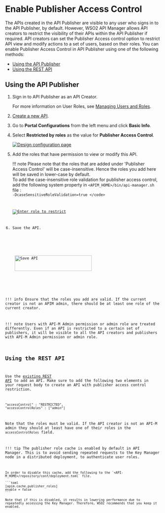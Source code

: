 # Enable Publisher Access Control

The APIs created in the API Publisher are visible to any user who signs in to the API Publisher, by default. However, WSO2 API Manager allows API creators to restrict the visibility of their APIs within the API Publisher if required. API creators can set the Publisher Access control option to restrict API view and modify actions to a set of users, based on their roles. You can enable Publisher Access Control in API Publisher using one of the following methods:

- [Using the API Publisher]({{base_path}}/manage-apis/design/advanced-topics/enable-publisher-access-control-in-api-publisher-portal/#using-the-api-publisher)
- [Using the REST API]({{base_path}}/manage-apis/design/advanced-topics/enable-publisher-access-control-in-api-publisher-portal/#using-the-rest-api)

## Using the API Publisher

1.  Sign in to API Publisher as an API Creator. 

     For more information on User Roles, see [Managing Users and Roles]({{base_path}}/administer/managing-users-and-roles/managing-user-roles/).

2.  [Create a new API]({{base_path}}/manage-apis/design/create-api/create-rest-api/create-a-rest-api/). 

3.  Go to **Portal Configurations** from the left menu and click **Basic Info**.

4. Select **Restricted by roles** as the value for **Publisher Access Control**.

    [![Design configuration page]({{base_path}}/assets/img/learn/select-restricted-by-role.png)]({{base_path}}/assets/img/learn/select-restricted-by-role.png)
    
3.  Add the roles that have permission to view or modify this API.

    !!! note
        Please note that the roles that are added under 'Publisher Access Control' will be case-insensitive. Hence the roles you add here will be saved in lower-case by default.</br>
        To add the case-insensitive role validation for publisher access control, add the following system property in `<APIM_HOME>/bin/api-manager.sh` file : </br>
        <code>-DcaseSensitiveRoleValidation=true \</code>



     [![Enter role to restrict]({{base_path}}/assets/img/learn/enter-role-to-restrict.png)]({{base_path}}/assets/img/learn/enter-role-to-restrict.png)

4.  Save the API.

     <html>
     <head>
     </head>
     <body>
     <img src="{{base_path}}/assets/img/learn/save-api-publisher.png" alt="Save API" title="Save API" width="250" height="50"/>
     </body>
     </html>

!!! info
    Ensure that the roles you add are valid. If the current creator is not an APIM admin, there should be at least one role of the current creator.

!!! note
    Users with API-M Admin permission or admin role are treated differently. Even if an API is restricted to a certain set of publishers, it will be visible to all the API creators and publishers with API-M Admin permission or admin role.


## Using the REST API

Use the [existing REST API]({{base_path}}/develop/product-apis/restful-apis/) to add an API. Make sure to add the following two elements in your request body to create an API with publisher access control restriction.

``` 
"accessControl" : "RESTRICTED",
"accessControlRoles" : ["admin"]
```

Note that the roles must be valid. If the API creator is not an API-M admin they should at least have one of their roles in the `accessControlRoles` field.

!!! tip
    The publisher role cache is enabled by default in API Manager. This is to avoid sending repeated requests to the Key Manager node in a distributed deployment, to authenticate user roles.

    In order to disable this cache, add the following to the `<API-M_HOME>/repository/conf/deployment.toml` file.

    ```toml
    [apim.cache.publisher_roles]
    enable = false
    ```

    Note that if this is disabled, it results in lowering performance due to repeatedly accessing the Key Manager. Therefore, WSO2 recommends that you keep it enabled.
